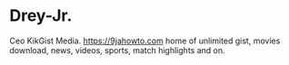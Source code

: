# Drey-Jr.
Ceo KikGist Media. https://9jahowto.com home of unlimited gist, movies download, news, videos, sports, match highlights and on.
